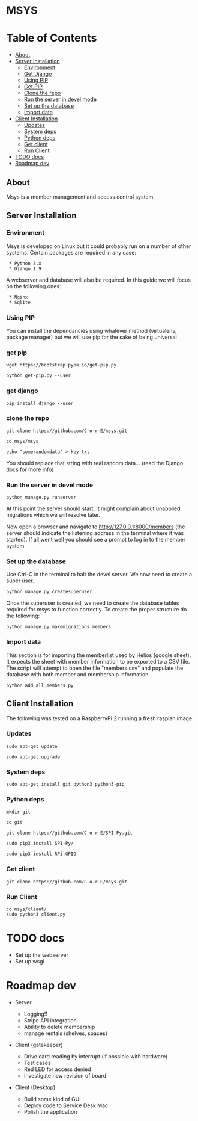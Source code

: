 # MSYS

<a class="mk-toclify" id="table-of-contents"></a>

# Table of Contents

- [About](#about)
- [Server Installation](#server-installation)
    - [Environment](#environment)
    - [Get Django](#get-django)
    - [Using PIP](#using-pip)
    - [Get PIP](#get-pip)
    - [Clone the repo](#clone-the-repo)
    - [Run the server in devel mode](#run-the-server-in-devel-mode)
    - [Set up the database](#set-up-the-database)
    - [Import data](#import-data)
- [Client Installation](#client-installation)
    - [Updates](#updates)
    - [System deps](#system-deps)
    - [Python deps](#python-deps)
    - [Get client](#get-client)
    - [Run Client](#run-client)
- [TODO docs](#todo-docs)
- [Roadmap dev](#roadmap-dev)


## About

Msys is a member management and access control system.

## Server Installation

### Environment

Msys is developed on Linux but it could probably run on a number of other systems. Certain packages are required in any case:

	 * Python 3.x
 	 * Django 1.9

A webserver and database will also be required. In this guide we will focus on the following ones:

     * Nginx
 	 * Sqlite


### Using PIP

You can install the dependancies using whatever method (virtualenv, package manager) but we will use pip for the sake of being universal

### get pip

```
wget https://bootstrap.pypa.io/get-pip.py
```

```
python get-pip.py --user
```

### get django

```
pip install django --user
```

### clone the repo

```
git clone https://github.com/C-o-r-E/msys.git
```

```
cd msys/msys
```

```
echo "somerandomdata" > key.txt
```

You should replace that string with real random data... (read the Django docs for more info)

### Run the server in devel mode

```
python manage.py runserver
```

At this point the server should start. It might complain about unapplied migrations which we will resolve later.

Now open a browser and navigate to http://127.0.0.1:8000/members (the server should indicate the listening address in the terminal where it was started). If all went well you should see a prompt to log in to the member system.

### Set up the database

Use Ctrl-C in the terminal to halt the devel server. We now need to create a super user.

```
python manage.py createsuperuser
```

Once the superuser is created, we need to create the database tables required for msys to function correctly. To create the proper structure do the following:

```
python manage.py makemigrations members
```

### Import data

This section is for importing the memberlist used by Helios (google sheet). It expects the sheet with member information to be exported to a CSV file. The script will attempt to open the file "members.csv" and populate the database with both member and membership information.

```
python add_all_members.py
```

## Client Installation

The following was tested on a RaspberryPi 2 running a fresh raspian image

### Updates

```
sudo apt-get update

sudo apt-get upgrade
```

### System deps

```
sudo apt-get install git python3 python3-pip
```

### Python deps

```
mkdir git

cd git

git clone https://github.com/C-o-r-E/SPI-Py.git

sudo pip3 install SPI-Py/

sudo pip3 install RPi.GPIO

```

### Get client

```
git clone https://github.com/C-o-r-E/msys.git
```

### Run Client

```
cd msys/client/
sudo python3 client.py
```


# TODO docs

* Set up the webserver
* Set up wsgi



# Roadmap dev

* Server
    * Logging!!
    * Stripe API integration
    * Ability to delete membership
    * manage rentals (shelves, spaces)

* Client (gatekeeper)
    * Drive card reading by interrupt (if possible with hardware)
    * Test cases
    * Red LED for access denied
    * investigate new revision of board   
    
* Client (Desktop)
    * Build some kind of GUI
    * Deploy code to Service Desk Mac
    * Polish the application
